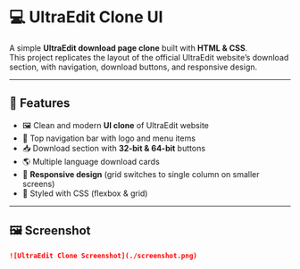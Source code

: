 # 💻 UltraEdit Clone UI

A simple **UltraEdit download page clone** built with **HTML & CSS**.  
This project replicates the layout of the official UltraEdit website’s download section, with navigation, download buttons, and responsive design.

---

## 🚀 Features

- 🖼️ Clean and modern **UI clone** of UltraEdit website  
- 📌 Top navigation bar with logo and menu items  
- 📥 Download section with **32-bit & 64-bit** buttons  
- 🌎 Multiple language download cards  
- 📱 **Responsive design** (grid switches to single column on smaller screens)  
- 🎨 Styled with CSS (flexbox & grid)

---


## 🖼️ Screenshot


```markdown
![UltraEdit Clone Screenshot](./screenshot.png)
